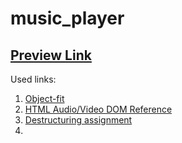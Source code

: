 # music_player

## [Preview Link](https://ingoo1.github.io/music_player/)

Used links:

1. [Object-fit](https://developer.mozilla.org/en-US/docs/Web/CSS/object-fit)
2. [HTML Audio/Video DOM Reference](https://www.w3schools.com/tags/ref_av_dom.asp)
3. [Destructuring assignment](https://developer.mozilla.org/en-US/docs/Web/JavaScript/Reference/Operators/Destructuring_assignment)
4. []()
